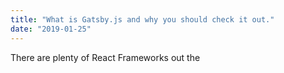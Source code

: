 ```yaml
---
title: "What is Gatsby.js and why you should check it out."
date: "2019-01-25"
---
```


There are plenty of React Frameworks out the